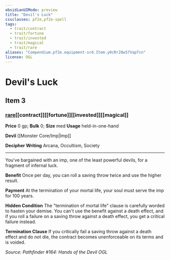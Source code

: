 ```yaml
---
obsidianUIMode: preview
title: "Devil's Luck"
cssclasses: pf2e,pf2e-spell
tags:
  - trait/contract
  - trait/fortune
  - trait/invested
  - trait/magical
  - trait/rare
aliases: "Compendium.pf2e.equipment-srd.Item.y0cRr28w57VapTcn"
license: OGL
---
```

# Devil's Luck
## Item 3
### [rare](rare "Rare Rarity Trait")[[contract]][[fortune]][[invested]][[magical]]


**Price** 0 gp; 
**Bulk** 0; **Size** med
**Usage** held-in-one-hand

**Devil** [[Monster Core/Imp|Imp]]

**Decipher Writing** Arcana, Occultism, Society

* * *

You've bargained with an imp, one of the least powerful devils, for a fragment of infernal luck.

**Benefit** Once per day, you can roll a saving throw twice and use the higher result.

**Payment** At the termination of your mortal life, your soul must serve the imp for 100 years.

**Hidden Condition** The "termination of mortal life" clause is carefully worded to hasten your demise. You can't use the benefit against a death effect, and if you roll a failure on a saving throw against a death effect, you get a critical failure instead.

**Termination Clause** If you critically fail a saving throw against a death effect and do not die, the contract becomes unenforceable on its terms and is voided.

*Source: Pathfinder #164: Hands of the Devil*
*OGL*